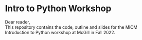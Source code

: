 # Intro to Python Workshop

Dear reader,  
This repository contains the code, outline and slides for the MiCM Introduction 
to Python workshop at McGill in Fall 2022.